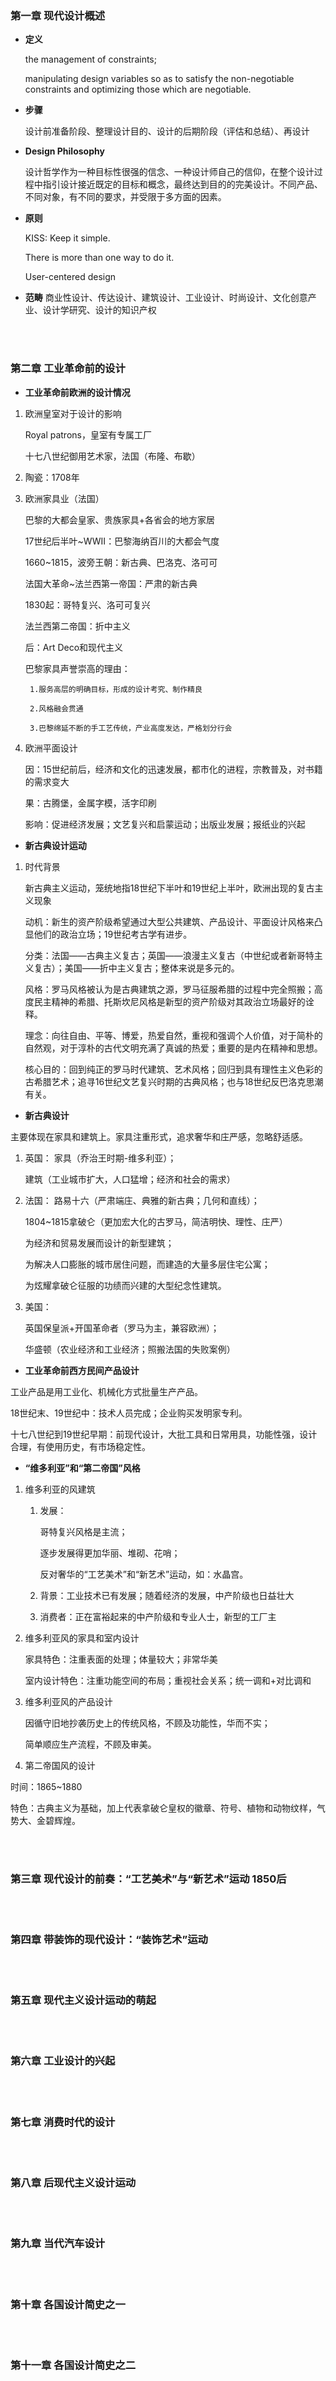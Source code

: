 ### 第一章 现代设计概述

* **定义**

	the management of constraints;

	manipulating design variables so as to satisfy the non-negotiable constraints and optimizing those which are negotiable.

* **步骤**

	设计前准备阶段、整理设计目的、设计的后期阶段（评估和总结）、再设计

* **Design Philosophy**

	设计哲学作为一种目标性很强的信念、一种设计师自己的信仰，在整个设计过程中指引设计接近既定的目标和概念，最终达到目的的完美设计。不同产品、不同对象，有不同的要求，并受限于多方面的因素。

* **原则**

	KISS: Keep it simple.

	There is more than one way to do it.

	User-centered design

* **范畴**
	商业性设计、传达设计、建筑设计、工业设计、时尚设计、文化创意产业、设计学研究、设计的知识产权

<br/><br/>

### 第二章 工业革命前的设计

* **工业革命前欧洲的设计情况**

1. 欧洲皇室对于设计的影响

	Royal patrons，皇室有专属工厂

	十七八世纪御用艺术家，法国（布隆、布歇）

2. 陶瓷：1708年

3. 欧洲家具业（法国）

	巴黎的大都会皇家、贵族家具+各省会的地方家居

	17世纪后半叶~WWII：巴黎海纳百川的大都会气度

	1660~1815，波旁王朝：新古典、巴洛克、洛可可

	法国大革命~法兰西第一帝国：严肃的新古典

	1830起：哥特复兴、洛可可复兴

	法兰西第二帝国：折中主义

	后：Art Deco和现代主义

	巴黎家具声誉崇高的理由：
	
		1.服务高层的明确目标，形成的设计考究、制作精良

		2.风格融会贯通

		3.巴黎绵延不断的手工艺传统，产业高度发达，严格划分行会

4. 欧洲平面设计

	因：15世纪前后，经济和文化的迅速发展，都市化的进程，宗教普及，对书籍的需求变大

	果：古腾堡，金属字模，活字印刷

	影响：促进经济发展；文艺复兴和启蒙运动；出版业发展；报纸业的兴起

* **新古典设计运动**

1. 时代背景

	新古典主义运动，笼统地指18世纪下半叶和19世纪上半叶，欧洲出现的复古主义现象

	动机：新生的资产阶级希望通过大型公共建筑、产品设计、平面设计风格来凸显他们的政治立场；19世纪考古学有进步。

	分类：法国——古典主义复古；英国——浪漫主义复古（中世纪或者新哥特主义复古）；美国——折中主义复古；整体来说是多元的。

	风格：罗马风格被认为是古典建筑之源，罗马征服希腊的过程中完全照搬；高度民主精神的希腊、托斯坎尼风格是新型的资产阶级对其政治立场最好的诠释。

	理念：向往自由、平等、博爱，热爱自然，重视和强调个人价值，对于简朴的自然观，对于淳朴的古代文明充满了真诚的热爱；重要的是内在精神和思想。

	核心目的：回到纯正的罗马时代建筑、艺术风格；回归到具有理性主义色彩的古希腊艺术；追寻16世纪文艺复兴时期的古典风格；也与18世纪反巴洛克思潮有关。

* **新古典设计**

主要体现在家具和建筑上。家具注重形式，追求奢华和庄严感，忽略舒适感。

1. 英国：
	家具（乔治王时期-维多利亚）；

	建筑（工业城市扩大，人口猛增；经济和社会的需求）

2. 法国：
	路易十六（严肃端庄、典雅的新古典；几何和直线）；
	
	1804~1815拿破仑（更加宏大化的古罗马，简洁明快、理性、庄严）

	为经济和贸易发展而设计的新型建筑；

	为解决人口膨胀的城市居住问题，而建造的大量多层住宅公寓；

	为炫耀拿破仑征服的功绩而兴建的大型纪念性建筑。

3. 美国：
	
	英国保皇派+开国革命者（罗马为主，兼容欧洲）；

	华盛顿（农业经济和工业经济；照搬法国的失败案例）

* **工业革命前西方民间产品设计**

工业产品是用工业化、机械化方式批量生产产品。

18世纪末、19世纪中：技术人员完成；企业购买发明家专利。

十七八世纪到19世纪早期：前现代设计，大批工具和日常用具，功能性强，设计合理，有使用历史，有市场稳定性。

* **“维多利亚”和“第二帝国”风格**

1. 维多利亚的风建筑

	1. 发展：

		哥特复兴风格是主流；

		逐步发展得更加华丽、堆砌、花哨；

		反对奢华的“工艺美术”和“新艺术”运动，如：水晶宫。

	2. 背景：工业技术已有发展；随着经济的发展，中产阶级也日益壮大

	3. 消费者：正在富裕起来的中产阶级和专业人士，新型的工厂主

2. 维多利亚风的家具和室内设计

	家具特色：注重表面的处理；体量较大；非常华美

	室内设计特色：注重功能空间的布局；重视社会关系；统一调和+对比调和

3. 维多利亚风的产品设计

	因循守旧地抄袭历史上的传统风格，不顾及功能性，华而不实；
		
	简单顺应生产流程，不顾及审美。

4. 第二帝国风的设计

时间：1865~1880

特色：古典主义为基础，加上代表拿破仑皇权的徽章、符号、植物和动物纹样，气势大、金碧辉煌。

<br/><br/>

### 第三章 现代设计的前奏：“工艺美术”与“新艺术”运动 1850后

<br/><br/>

### 第四章 带装饰的现代设计：“装饰艺术”运动

<br/><br/>

### 第五章 现代主义设计运动的萌起

<br/><br/>

### 第六章 工业设计的兴起

<br/><br/>

### 第七章 消费时代的设计

<br/><br/>

### 第八章 后现代主义设计运动

<br/><br/>

### 第九章 当代汽车设计

<br/><br/>

### 第十章 各国设计简史之一

<br/><br/>

### 第十一章 各国设计简史之二


